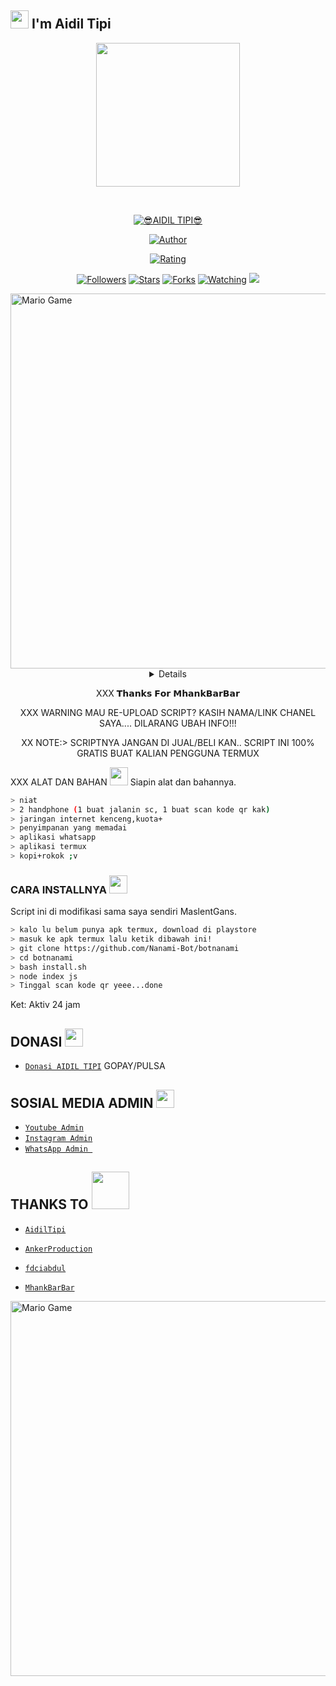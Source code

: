 ## <img src="https://github.com/TheDudeThatCode/TheDudeThatCode/blob/master/Assets/Hi.gif" width="29px"> I'm Aidil Tipi
<p align="center">
<img src="https://ibb.co/fn0VKd0/images-20200505-wa0086" width="230" height="230"/>
</p>
<br>



<p align="center">
<a href="#"><img title="😎AIDIL TIPI😎" src="https://img.shields.io/badge/AIDIL-green?colorA=%23ff0000&colorB=%23017e40&style=for-the-badge"></a>
</p>
<p align="center">
<a href="https://github.com/Nanami-Bot"><img title="Author" src="https://img.shields.io/badge/AUTHOR-AIDIL TIPI-orange.svg?style=for-the-badge&logo=github"></a>
</p>
<p align="center">
<a href="https://www.codefactor.io/repository/github/A187ID/AR15BOT"><img title="Rating" src="https://www.codefactor.io/repository/github/nanami/botnanami/badge/main"></a>
</p>
<p align="center">
<a href="https://github.com/nanami/nanami/followers"><img title="Followers" src="https://img.shields.io/github/followers/NANAMI?color=blue&style=flat-square"></a>
<a href="https://github.com/nanami/nanami/stargazers/"><img title="Stars" src="https://img.shields.io/github/stars/nanami/nanami?color=red&style=flat-square"></a>
<a href="https://github.com/nanami/nanami/network/members"><img title="Forks" src="https://img.shields.io/github/forks/nanami/nanami?color=red&style=flat-square"></a>
<a href="https://github.com/nanami/nanami/watchers"><img title="Watching" src="https://img.shields.io/github/watchers/nanami/nanami?label=Watchers&color=blue&style=flat-square"></a>
<a href="https://hits.seeyoufarm.com"><img src="https://hits.seeyoufarm.com/api/count/incr/badge.svg?url=https%3A%2F%2Fgithub.com%2FA187ID%2FAR15BOT&count_bg=%2379C83D&title_bg=%23555555&icon=probot.svg&icon_color=%2300FF6D&title=hits&edge_flat=false"/></a>
</p>
<img src="https://github.com/TheDudeThatCode/TheDudeThatCode/blob/master/Assets/Developer.gif" alt="Mario Game" width="600" />
<div align="center">
<details>
 
</details>

XXX 𝗧𝗵𝗮𝗻𝗸𝘀 𝗙𝗼𝗿 𝗠𝗵𝗮𝗻𝗸𝗕𝗮𝗿𝗕𝗮𝗿

XXX WARNING
MAU RE-UPLOAD SCRIPT? KASIH NAMA/LINK CHANEL SAYA.... DILARANG UBAH INFO!!!

XX NOTE:> 
SCRIPTNYA JANGAN DI JUAL/BELI KAN.. SCRIPT INI 100% GRATIS BUAT KALIAN PENGGUNA TERMUX
</div>

XXX ALAT DAN BAHAN <img src="https://github.com/TheDudeThatCode/TheDudeThatCode/blob/master/Assets/Mario_Hello_Big.gif" width="29px">
Siapin alat dan bahannya.
```bash
> niat
> 2 handphone (1 buat jalanin sc, 1 buat scan kode qr kak)
> jaringan internet kenceng,kuota+
> penyimpanan yang memadai
> aplikasi whatsapp
> aplikasi termux
> kopi+rokok ;v
```

### CARA INSTALLNYA  <img src="https://github.com/TheDudeThatCode/TheDudeThatCode/blob/master/Assets/hmm.gif" width="29px">
Script ini di modifikasi sama saya sendiri MaslentGans.
```bash
> kalo lu belum punya apk termux, download di playstore
> masuk ke apk termux lalu ketik dibawah ini!
> git clone https://github.com/Nanami-Bot/botnanami
> cd botnanami
> bash install.sh
> node index js
> Tinggal scan kode qr yeee...done
```


Ket: Aktiv 24 jam

## DONASI <img src="https://github.com/TheDudeThatCode/TheDudeThatCode/blob/master/Assets/coin.gif" width="29px">
* [`Donasi AIDIL TIPI`](087889627310) GOPAY/PULSA


## SOSIAL MEDIA ADMIN <img src="https://github.com/TheDudeThatCode/TheDudeThatCode/blob/master/Assets/powerup.gif" width="29px">

* [`Youtube Admin`](https://youtube.com/c/AidilTipi)
* [`Instagram Admin`](https://instagram.com/aidil.tipi)
* [`WhatsApp Admin `](https://wa.me/+62895704959080)
## THANKS TO <img src="https://github.com/TheDudeThatCode/TheDudeThatCode/blob/master/Assets/Handshake.gif" width="60px">

* [`AidilTipi`](https://github.com/AidilTipi/termux-whatsapp-bot)

* [`AnkerProduction`](https://github.com/AnkerProduction/termux-whatsapp-bot)

* [`fdciabdul`](https://github.com/fdciabdul/termux-whatsapp-bot)

* [`MhankBarBar`](https://github.com/MhankBarBar/whatsapp-bot)
<img src="https://github.com/TheDudeThatCode/TheDudeThatCode/blob/master/Assets/Mario_Gameplay.gif" alt="Mario Game" width="600" />

